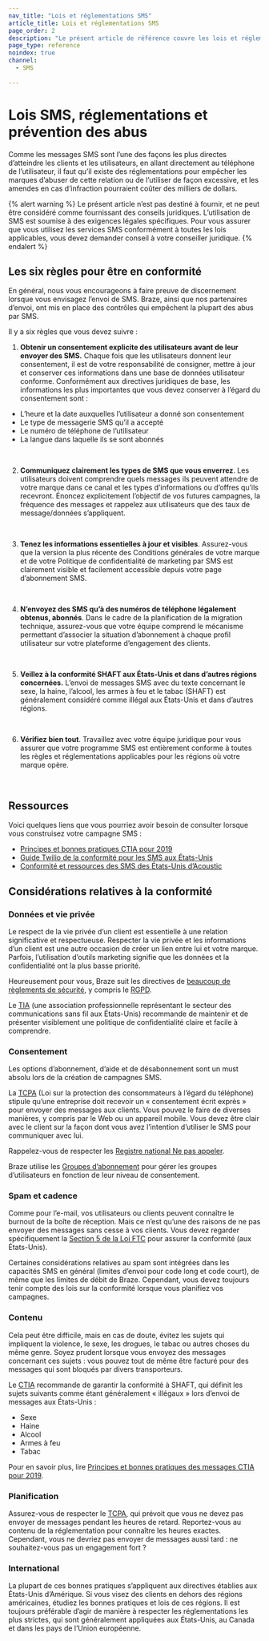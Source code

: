 ```yaml
---
nav_title: "Lois et réglementations SMS"
article_title: Lois et réglementations SMS
page_order: 2
description: "Le présent article de référence couvre les lois et réglementations qui encadrent SMS ."
page_type: reference
noindex: true
channel:
  - SMS
  
---
```


# Lois SMS, réglementations et prévention des abus

Comme les messages SMS sont l’une des façons les plus directes d’atteindre les clients et les utilisateurs, en allant directement au téléphone de l’utilisateur, il faut qu’il existe des réglementations pour empêcher les marques d’abuser de cette relation ou de l’utiliser de façon excessive, et les amendes en cas d’infraction pourraient coûter des milliers de dollars. 

{% alert warning %}
Le présent article n’est pas destiné à fournir, et ne peut être considéré comme fournissant des conseils juridiques. L’utilisation de SMS est soumise à des exigences légales spécifiques. Pour vous assurer que vous utilisez les services SMS conformément à toutes les lois applicables, vous devez demander conseil à votre conseiller juridique.
{% endalert %}

## Les six règles pour être en conformité

En général, nous vous encourageons à faire preuve de discernement lorsque vous envisagez l’envoi de SMS. Braze, ainsi que nos partenaires d’envoi, ont mis en place des contrôles qui empêchent la plupart des abus par SMS.

Il y a six règles que vous devez suivre :

1. **Obtenir un consentement explicite des utilisateurs avant de leur envoyer des SMS.** Chaque fois que les utilisateurs donnent leur consentement, il est de votre responsabilité de consigner, mettre à jour et conserver ces informations dans une base de données utilisateur conforme. Conformément aux directives juridiques de base, les informations les plus importantes que vous devez conserver à l’égard du consentement sont :
  - L’heure et la date auxquelles l’utilisateur a donné son consentement
  - Le type de messagerie SMS qu’il a accepté
  - Le numéro de téléphone de l’utilisateur
  - La langue dans laquelle ils se sont abonnés<br>
<br>


2. **Communiquez clairement les types de SMS que vous enverrez**. Les utilisateurs doivent comprendre quels messages ils peuvent attendre de votre marque dans ce canal et les types d’informations ou d’offres qu’ils recevront. Énoncez explicitement l’objectif de vos futures campagnes, la fréquence des messages et rappelez aux utilisateurs que des taux de message/données s’appliquent.<br>
<br>


3. **Tenez les informations essentielles à jour et visibles**. Assurez-vous que la version la plus récente des Conditions générales de votre marque et de votre Politique de confidentialité de marketing par SMS est clairement visible et facilement accessible depuis votre page d’abonnement SMS.<br>
<br>


4. **N’envoyez des SMS qu’à des numéros de téléphone légalement obtenus, abonnés**. Dans le cadre de la planification de la migration technique, assurez-vous que votre équipe comprend le mécanisme permettant d’associer la situation d’abonnement à chaque profil utilisateur sur votre plateforme d’engagement des clients.<br>
<br>


5. **Veillez à la conformité SHAFT aux États-Unis et dans d’autres régions concernées.** L’envoi de messages SMS avec du texte concernant le sexe, la haine, l’alcool, les armes à feu et le tabac (SHAFT) est généralement considéré comme illégal aux États-Unis et dans d’autres régions.<br>
<br>


6. **Vérifiez bien tout**. Travaillez avec votre équipe juridique pour vous assurer que votre programme SMS est entièrement conforme à toutes les règles et réglementations applicables pour les régions où votre marque opère.<br>
<br>


## Ressources

Voici quelques liens que vous pourriez avoir besoin de consulter lorsque vous construisez votre campagne SMS :

- [Principes et bonnes pratiques CTIA pour 2019](https://api.ctia.org/wp-content/uploads/2019/07/190719-CTIA-Messaging-Principles-and-Best-Practices-FINAL.pdf)
- [Guide Twilio de la conformité pour les SMS aux États-Unis](https://www.twilio.com/learn/call-and-text-marketing/guide-to-us-sms-compliance)
- [Conformité et ressources des SMS des États-Unis d’Acoustic](https://help.goacoustic.com/hc/en-us/articles/360043717414-United-States-SMS-compliance-and-resources)

## Considérations relatives à la conformité

### Données et vie privée

Le respect de la vie privée d’un client est essentielle à une relation significative et respectueuse. Respecter la vie privée et les informations d’un client est une autre occasion de créer un lien entre lui et votre marque. Parfois, l’utilisation d’outils marketing signifie que les données et la confidentialité ont la plus basse priorité.

Heureusement pour vous, Braze suit les directives de [beaucoup de règlements de sécurité]({{site.baseurl}}/developer_guide/disclosures/security_qualifications/#security-qualifications "Braze security qualifications"), y compris le [RGPD]({{site.baseurl}}/dp-technical-assistance/).

Le [TIA](https://www.ctia.org/) (une association professionnelle représentant le secteur des communications sans fil aux États-Unis) recommande de maintenir et de présenter visiblement une politique de confidentialité claire et facile à comprendre.

### Consentement

Les options d’abonnement, d’aide et de désabonnement sont un must absolu lors de la création de campagnes SMS.

La [TCPA](https://en.wikipedia.org/wiki/Telephone_Consumer_Protection_Act_of_1991 "Wikipedia:Telephone Consumer Protection Act of 1991") (Loi sur la protection des consommateurs à l’égard du téléphone) stipule qu’une entreprise doit recevoir un « consentement écrit exprès » pour envoyer des messages aux clients. Vous pouvez le faire de diverses manières, y compris par le Web ou un appareil mobile. Vous devez être clair avec le client sur la façon dont vous avez l’intention d’utiliser le SMS pour communiquer avec lui.

Rappelez-vous de respecter les [Registre national Ne pas appeler](https://www.donotcall.gov/).

Braze utilise les [Groupes d’abonnement]({{site.baseurl}}/user_guide/message_building_by_channel/sms/keywords/) pour gérer les groupes d’utilisateurs en fonction de leur niveau de consentement.

### Spam et cadence

Comme pour l’e-mail, vos utilisateurs ou clients peuvent connaître le burnout de la boîte de réception. Mais ce n’est qu’une des raisons de ne pas envoyer des messages sans cesse à vos clients. Vous devez regarder spécifiquement la [Section 5 de la Loi FTC](https://www.federalreserve.gov/boarddocs/supmanual/cch/ftca.pdf "PDF: Federal Trade Commission Act Section 5") pour assurer la conformité (aux États-Unis).

Certaines considérations relatives au spam sont intégrées dans les capacités SMS en général (limites d’envoi pour code long et code court), de même que les limites de débit de Braze. Cependant, vous devez toujours tenir compte des lois sur la conformité lorsque vous planifiez vos campagnes.

### Contenu

Cela peut être difficile, mais en cas de doute, évitez les sujets qui impliquent la violence, le sexe, les drogues, le tabac ou autres choses du même genre. Soyez prudent lorsque vous envoyez des messages concernant ces sujets : vous pouvez tout de même être facturé pour des messages qui sont bloqués par divers transporteurs.

Le [CTIA](https://www.ctia.org/) recommande de garantir la conformité à SHAFT, qui définit les sujets suivants comme étant généralement « illégaux » lors d’envoi de messages aux États-Unis :

- Sexe
- Haine
- Alcool
- Armes à feu
- Tabac

Pour en savoir plus, lire [Principes et bonnes pratiques des messages CTIA pour 2019](https://api.ctia.org/wp-content/uploads/2019/07/190719-CTIA-Messaging-Principles-and-Best-Practices-FINAL.pdf).

### Planification

Assurez-vous de respecter le [TCPA](https://en.wikipedia.org/wiki/telephone_consumer_protection_act_of_1991), qui prévoit que vous ne devez pas envoyer de messages pendant les heures de retard. Reportez-vous au contenu de la réglementation pour connaître les heures exactes. Cependant, vous ne devriez pas envoyer de messages aussi tard : ne souhaitez-vous pas un engagement fort ?

### International

La plupart de ces bonnes pratiques s’appliquent aux directives établies aux États-Unis d’Amérique. Si vous visez des clients en dehors des régions américaines, étudiez les bonnes pratiques et lois de ces régions. Il est toujours préférable d’agir de manière à respecter les réglementations les plus strictes, qui sont généralement appliquées aux États-Unis, au Canada et dans les pays de l’Union européenne.

